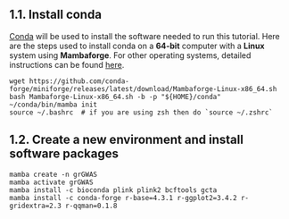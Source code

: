 
## 1.1. Install conda
[Conda](https://conda.io/projects/conda/en/stable/index.html) will be used to install the software needed to run this tutorial. Here are the steps used to install conda on a **64-bit** computer with a **Linux** system using **Mambaforge**. For other operating systems, detailed instructions can be found [here](https://github.com/conda-forge/miniforge).

```
wget https://github.com/conda-forge/miniforge/releases/latest/download/Mambaforge-Linux-x86_64.sh
bash Mambaforge-Linux-x86_64.sh -b -p "${HOME}/conda"
~/conda/bin/mamba init
source ~/.bashrc  # if you are using zsh then do `source ~/.zshrc`
```


## 1.2. Create a new environment and install software packages

```
mamba create -n grGWAS
mamba activate grGWAS
mamba install -c bioconda plink plink2 bcftools gcta
mamba install -c conda-forge r-base=4.3.1 r-ggplot2=3.4.2 r-gridextra=2.3 r-qqman=0.1.8
```
<br>
